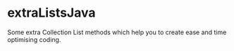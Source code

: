 # extraListsJava
Some extra Collection List methods which help you to create ease and time optimising coding.
